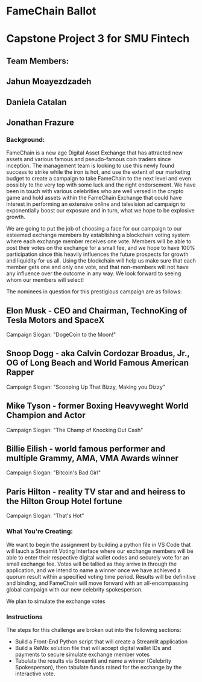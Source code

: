 # FameChain Ballot

# Capstone Project 3 for SMU Fintech
## Team Members:
## Jahun Moayezdzadeh
## Daniela Catalan
## Jonathan Frazure

### Background:

FameChain is a new age Digital Asset Exchange that has attracted new assets and various famous and pseudo-famous coin traders since inception.  The management team is looking to use this newly found success to strike while the iron is hot, and use the extent of our marketing budget to create a campaign to take FameChain to the next level and even possibly to the very top with some luck and the right endorsement.  We have been in touch with various celebrities who are well versed in the crypto game and hold assets within the FameChain Exchange that could have interest in performing an extensive online and television ad campaign to exponentially boost our exposure and in turn, what we hope to be explosive growth.  

We are going to put the job of choosing a face for our campaign to our esteemed exchange members by establishing a blockchain voting system where each exchange member receives one vote.  Members will be able to post their votes on the exchange for a small fee, and we hope to have 100% participation since this heavily influences the future prospects for growth and liquidity for us all.  Using the blockchain will help us make sure that each member gets one and only one vote, and that non-members will not have any influence over the outcome in any way.  We look forward to seeing whom our members will select!

The nominees in question for this prestigious campaign are as follows:

## Elon Musk - CEO and Chairman, TechnoKing of Tesla Motors and SpaceX

Campaign Slogan:  "DogeCoin to the Moon!"

## Snoop Dogg - aka Calvin Cordozar Broadus, Jr., OG of Long Beach and World Famous American Rapper

Campaign Slogan:  "Scooping Up That Bizzy, Making you Dizzy"

##  Mike Tyson - former Boxing Heavyweght World Champion and Actor

Campaign Slogan:  "The Champ of Knocking Out Cash"

##  Billie Eilish - world famous performer and multiple Grammy, AMA, VMA Awards winner

Campaign Slogan:  "Bitcoin's Bad Girl"

## Paris Hilton - reality TV star and and heiress to the Hilton Group Hotel fortune

Campaign Slogan:  "That's Hot"

### What You're Creating:

We want to begin the assignment by building a python file in VS Code that will lauch a Streamlit Voting Interface where our exchange members will be able to enter their respective digital wallet codes and securely vote for an small exchange fee.  Votes will be tallied as they arrive in through the application, and we intend to name a winner once we have achieved a quorum result within a specified voting time period.  Results will be definitive and binding, and FameChain will move forward with an all-encompassing global campaign with our new celebrity spokesperson.

We plan to simulate the exchange votes

### Instructions

The steps for this challenge are broken out into the following sections:

* Build a Front-End Python script that will create a Streamlit application
* Build a ReMix solution file that will accept digital wallet IDs and payments to secure simulate exchange member votes
* Tabulate the results via Streamlit and name a winner (Celebrity Spokesperson), then tabulate funds raised for the exchange by the interactive vote.

